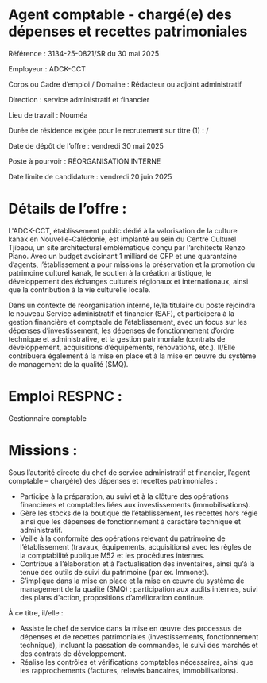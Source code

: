 # Agent comptable - chargé(e) des dépenses et recettes patrimoniales

Référence : 3134-25-0821/SR du 30 mai 2025

Employeur : ADCK-CCT

Corps ou Cadre d’emploi / Domaine : Rédacteur ou adjoint administratif

Direction : service administratif et financier

Lieu de travail : Nouméa

Durée de résidence exigée pour le recrutement sur titre (1) : /

Date de dépôt de l’offre : vendredi 30 mai 2025

Poste à pourvoir : RÉORGANISATION INTERNE

Date limite de candidature : vendredi 20 juin 2025

# Détails de l’offre :

L'ADCK-CCT, établissement public dédié à la valorisation de la culture kanak en Nouvelle-Calédonie, est implanté au sein du Centre Culturel Tjibaou, un site architectural emblématique conçu par l’architecte Renzo Piano. Avec un budget avoisinant 1 milliard de CFP et une quarantaine d’agents, l’établissement a pour missions la préservation et la promotion du patrimoine culturel kanak, le soutien à la création artistique, le développement des échanges culturels régionaux et internationaux, ainsi que la contribution à la vie culturelle locale.

Dans un contexte de réorganisation interne, le/la titulaire du poste rejoindra le nouveau Service administratif et financier (SAF), et participera à la gestion financière et comptable de l’établissement, avec un focus sur les dépenses d’investissement, les dépenses de fonctionnement d’ordre technique et administrative, et la gestion patrimoniale (contrats de développement, acquisitions d’équipements, rénovations, etc.). Il/Elle contribuera également à la mise en place et à la mise en œuvre du système de management de la qualité (SMQ).

# Emploi RESPNC :

Gestionnaire comptable

# Missions :

Sous l’autorité directe du chef de service administratif et financier, l’agent comptable – chargé(e) des dépenses et recettes patrimoniales :

- Participe à la préparation, au suivi et à la clôture des opérations financières et comptables liées aux investissements (immobilisations).
- Gère les stocks de la boutique de l’établissement, les recettes hors régie ainsi que les dépenses de fonctionnement à caractère technique et administratif.
- Veille à la conformité des opérations relevant du patrimoine de l’établissement (travaux, équipements, acquisitions) avec les règles de la comptabilité publique M52 et les procédures internes.
- Contribue à l’élaboration et à l’actualisation des inventaires, ainsi qu’à la tenue des outils de suivi du patrimoine (par ex. Immonet).
- S’implique dans la mise en place et la mise en œuvre du système de management de la qualité (SMQ) : participation aux audits internes, suivi des plans d’action, propositions d’amélioration continue.

À ce titre, il/elle :

- Assiste le chef de service dans la mise en œuvre des processus de dépenses et de recettes patrimoniales (investissements, fonctionnement technique), incluant la passation de commandes, le suivi des marchés et des contrats de développement.
- Réalise les contrôles et vérifications comptables nécessaires, ainsi que les rapprochements (factures, relevés bancaires, immobilisations).